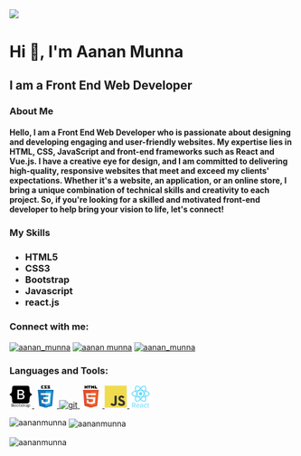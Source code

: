 <img src="[https://scontent.fdac7-1.fna.fbcdn.net/v/t39.30808-6/292441490_177467064657151_5338780753409863048_n.png?_nc_cat=110&ccb=1-7&_nc_sid=e3f864&_nc_ohc=YQRq1NIQZN4AX_m13DP&_nc_ht=scontent.fdac7-1.fna&oh=00_AfCO4UOCCMVp4VVXePH7lac2-U9xBKiwfY_p8TvnypuKiA&oe=63E347AD](https://scontent.fdac7-1.fna.fbcdn.net/v/t39.30808-6/292441490_177467064657151_5338780753409863048_n.png?_nc_cat=110&cb=99be929b-3346023f&ccb=1-7&_nc_sid=e3f864&_nc_ohc=Z29DNLrfSk8AX9RNV6K&_nc_ht=scontent.fdac7-1.fna&oh=00_AfBu780yMj356Yu_YzgTeul3qMbizZhcAzEyoqQILxNcnQ&oe=64CCA12D)" />

<h1>Hi 👋, I'm Aanan Munna</h1>  <h2>I am a Front End Web Developer</h2>

<h3>About Me </h3>
<h4>Hello, I am a Front End Web Developer who is passionate about designing and developing engaging and user-friendly websites. My expertise lies in HTML, CSS, JavaScript and front-end frameworks such as React and Vue.js. I have a creative eye for design, and I am committed to delivering high-quality, responsive websites that meet and exceed my clients' expectations. Whether it's a website, an application, or an online store, I bring a unique combination of technical skills and creativity to each project. So, if you're looking for a skilled and motivated front-end developer to help bring your vision to life, let's connect!</h4>

<h3>My Skills<h3/>
  <ul>
    <li>HTML5</li>
    <li>CSS3</li>
    <li>Bootstrap</li>
    <li>Javascript</li>
     <li>react.js</li>
  </ul>

<h3 align="left">Connect with me:</h3>
<p align="left">
<a href="https://twitter.com/aanan_munna" target="blank"><img align="center" src="https://raw.githubusercontent.com/rahuldkjain/github-profile-readme-generator/master/src/images/icons/Social/twitter.svg" alt="aanan_munna" height="30" width="40" /></a>
<a href="https://www.facebook.com/profile.php?id=100027489341302" target="blank"><img align="center" src="https://raw.githubusercontent.com/rahuldkjain/github-profile-readme-generator/master/src/images/icons/Social/facebook.svg" alt="aanan munna" height="30" width="40" /></a>
<a href="https://instagram.com/aanan_munna" target="blank"><img align="center" src="https://raw.githubusercontent.com/rahuldkjain/github-profile-readme-generator/master/src/images/icons/Social/instagram.svg" alt="aanan_munna" height="30" width="40" /></a>
</p>

<h3 align="left">Languages and Tools:</h3>
<p align="left"> <a href="https://getbootstrap.com" target="_blank" rel="noreferrer"> <img src="https://raw.githubusercontent.com/devicons/devicon/master/icons/bootstrap/bootstrap-plain-wordmark.svg" alt="bootstrap" width="40" height="40"/> </a> <a href="https://www.w3schools.com/css/" target="_blank" rel="noreferrer"> <img src="https://raw.githubusercontent.com/devicons/devicon/master/icons/css3/css3-original-wordmark.svg" alt="css3" width="40" height="40"/> </a> <a href="https://git-scm.com/" target="_blank" rel="noreferrer"> <img src="https://www.vectorlogo.zone/logos/git-scm/git-scm-icon.svg" alt="git" width="40" height="40"/> </a> <a href="https://www.w3.org/html/" target="_blank" rel="noreferrer"> <img src="https://raw.githubusercontent.com/devicons/devicon/master/icons/html5/html5-original-wordmark.svg" alt="html5" width="40" height="40"/> </a> <a href="https://developer.mozilla.org/en-US/docs/Web/JavaScript" target="_blank" rel="noreferrer"> <img src="https://raw.githubusercontent.com/devicons/devicon/master/icons/javascript/javascript-original.svg" alt="javascript" width="40" height="40"/> </a> <a href="https://reactjs.org/" target="_blank" rel="noreferrer"> <img src="https://raw.githubusercontent.com/devicons/devicon/master/icons/react/react-original-wordmark.svg" alt="react" width="40" height="40"/> </a> </p>

<p><img align="left" src="https://github-readme-stats.vercel.app/api/top-langs?username=aananmunna&show_icons=true&locale=en&layout=compact" alt="aananmunna" /></p>

<p>&nbsp;<img align="center" src="https://github-readme-stats.vercel.app/api?username=aananmunna&show_icons=true&locale=en" alt="aananmunna" /></p>

<p><img align="center" src="https://github-readme-streak-stats.herokuapp.com/?user=aananmunna&" alt="aananmunna" /></p>
